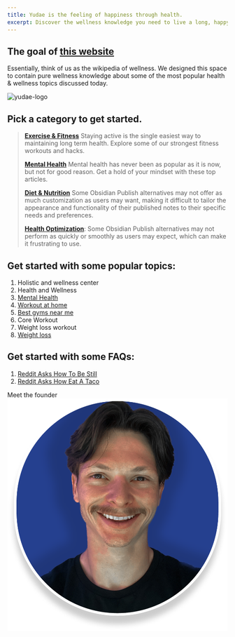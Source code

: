```yaml
---
title: Yudae is the feeling of happiness through health. 
excerpt: Discover the wellness knowledge you need to live a long, happy life. Start with some of our top articles below, or search a keyword in the top right. 
---
```

## The goal of [this website](other/statically-generated.md)

Essentially, think of us as the wikipedia of wellness. We designed this space to contain pure wellness knowledge about some of the most popular health & wellness topics discussed today.

![yudae-logo](/attachments/Favicon34x34_Blue.png)


## Pick a category to get started.

 > **[Exercise & Fitness](fitness/exercise-fitness)** 
 > Staying active is the single easiest way to maintaining long term health. Explore some of our strongest fitness workouts and hacks.  
 > 
 > **[Mental Health](/mental-health/mental-health)** 
 > Mental health has never been as popular as it is now, but not for good reason. Get a hold of your mindset with these top articles. 
 > 
 > **[Diet & Nutrition](diet-nutrition/diet-nutrition)** 
 > Some Obsidian Publish alternatives may not offer as much customization as users may want, making it difficult to tailor the appearance and functionality of their published notes to their specific needs and preferences.
 > 
 > **[Health Optimization](health-optimization/brian-johnsons-routine)**: Some Obsidian Publish alternatives may not perform as quickly or smoothly as users may expect, which can make it frustrating to use.
 
## Get started with some popular topics:

1. Holistic and wellness center
2. Health and Wellness 
3. [Mental Health](../mental-health/mental-health)
4. [Workout at home](../fitness/workouts-we-do-on-weekends)
5. [Best gyms near me](../fitness/how-to-find-best-gyms-near-me)
6. Core Workout
7. Weight loss workout
8. [Weight loss](/weight-loss/weight-loss)


## Get started with some FAQs:

1. [Reddit Asks How To Be Still](reddit-asks/how-to-meditate-still)
2. [Reddit Asks How Eat A Taco](reddit-asks/how-to-eat-a-taco.md)



Meet the founder
![Yudae founder Ryan Brenner](./attachments/Ryan-Brenner.png)